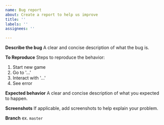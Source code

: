 ```yaml
---
name: Bug report
about: Create a report to help us improve
title: ''
labels: ''
assignees: ''

---
```


**Describe the bug**
A clear and concise description of what the bug is.

**To Reproduce**
Steps to reproduce the behavior:
1. Start new game
2. Go to '...'
3. Interact with '...'
4. See error

**Expected behavior**
A clear and concise description of what you expected to happen.

**Screenshots**
If applicable, add screenshots to help explain your problem.

**Branch**
ex. `master`
